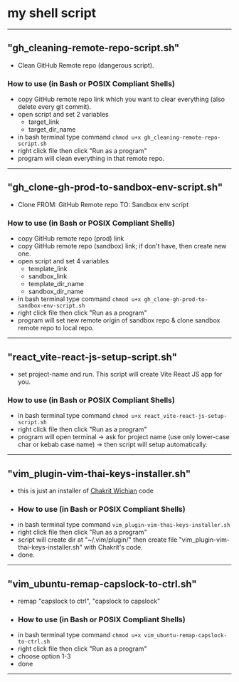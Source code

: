 # my shell script
---

## "gh_cleaning-remote-repo-script.sh"
- Clean GitHub Remote repo (dangerous script).
### How to use (in Bash or POSIX Compliant Shells)
- copy GitHub remote repo link which you want to clear everything (also delete every git commit).
- open script and set 2 variables
  - target_link
  - target_dir_name
- in bash terminal type command `chmod u+x gh_cleaning-remote-repo-script.sh`
- right click file then click "Run as a program"
- program will clean everything in that remote repo.
---

## "gh_clone-gh-prod-to-sandbox-env-script.sh"
- Clone FROM: GitHub Remote repo TO: Sandbox env script
### How to use (in Bash or POSIX Compliant Shells)
- copy GitHub remote repo (prod) link
- copy GitHub remote repo (sandbox) link; if don't have, then create new one.
- open script and set 4 variables
  - template_link
  - sandbox_link
  - template_dir_name
  - sandbox_dir_name
- in bash terminal type command `chmod u+x gh_clone-gh-prod-to-sandbox-env-script.sh`
- right click file then click "Run as a program"
- program will set new remote origin of sandbox repo & clone sandbox remote repo to local repo.
---

## "react_vite-react-js-setup-script.sh"
- set project-name and run. This script will create Vite React JS app for you.
### How to use (in Bash or POSIX Compliant Shells)
- in bash terminal type command `chmod u+x react_vite-react-js-setup-script.sh`
- right click file then click "Run as a program"
- program will open terminal -> ask for project name (use only lower-case char or kebab case name) -> then script will setup automatically.
---

## "vim_plugin-vim-thai-keys-installer.sh"
- this is just an installer of [Chakrit Wichian](https://github.com/chakrit/vim-thai-keys/tree/master) code
- ### How to use (in Bash or POSIX Compliant Shells)
- in bash terminal type command `vim_plugin-vim-thai-keys-installer.sh`
- right click file then click "Run as a program"
- script will create dir at "~/.vim/plugin/" then create file "vim_plugin-vim-thai-keys-installer.sh" with Chakrit's code.
- done.
---

## "vim_ubuntu-remap-capslock-to-ctrl.sh"
- remap "capslock to ctrl", "capslock to capslock"
- ### How to use (in Bash or POSIX Compliant Shells)
- in bash terminal type command `chmod u+x vim_ubuntu-remap-capslock-to-ctrl.sh`
- right click file then click "Run as a program"
- choose option 1-3
- done
---
